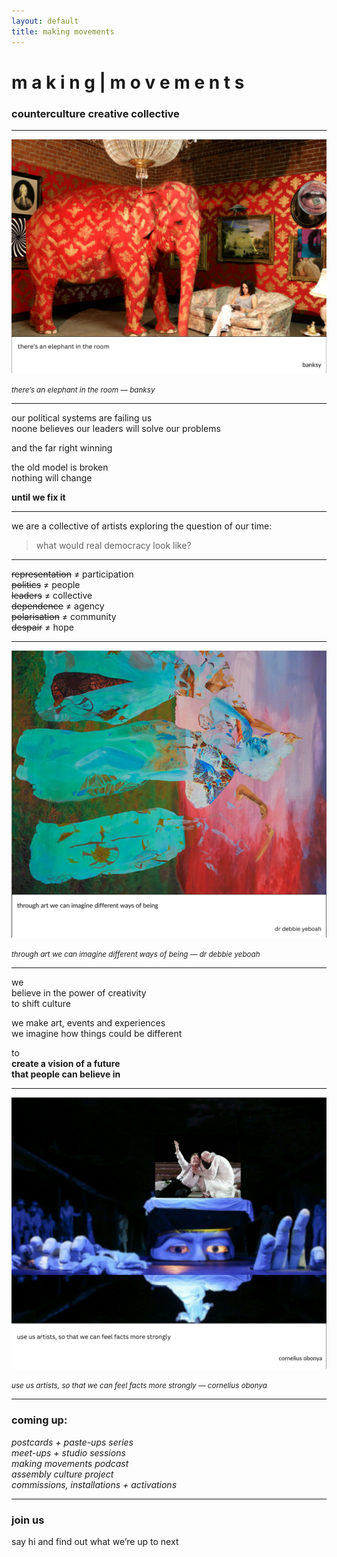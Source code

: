 ```yaml
---
layout: default
title: making movements
---
```


# m a k i n g &#124; m o v e m e n t s

### counterculture creative collective

---

![there’s an elephant in the room](assets/images/30.png)
<figcaption><small><em>there’s an elephant in the room — banksy</em></small></figcaption>

---

our political systems are failing us  
noone believes our leaders will solve our problems  

and the far right winning  

the old model is broken  
nothing will change  

**until we fix it**

---

we are a collective of artists exploring the question of our time:

> what would real democracy look like?

---

~~representation~~ ≠ participation  
~~politics~~ ≠ people  
~~leaders~~ ≠ collective  
~~dependence~~ ≠ agency  
~~polarisation~~ ≠ community  
~~despair~~ ≠ hope

---

![through art we can imagine different ways of being](assets/images/32.png)  
<figcaption><small><em>through art we can imagine different ways of being — dr debbie yeboah</em></small></figcaption>

---

we  
believe in the power of creativity  
to shift culture

we make art, events and experiences  
we imagine how things could be different

to  
**create a vision of a future  
that people can believe in**

---

![use us artists](assets/images/31.png)  
<figcaption><small><em>use us artists, so that we can feel facts more strongly — cornelius obonya</em></small></figcaption>

---

### coming up:

*postcards + paste-ups series*  
*meet-ups + studio sessions*  
*making movements podcast*  
*assembly culture project*  
*commissions, installations + activations*

---

### join us  
say hi and find out what we’re up to next 
